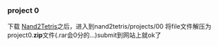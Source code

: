 ### project 0
下载 [Nand2Tetris](URL 'https://drive.google.com/open?id=1xZzcMIUETv3u3sdpM_oTJSTetpVee3KZ')之后，进入到nand2tetris/projects/00 将file文件解压为project0.**zip**文件(.rar会0分的...)submit到网站上就ok了
